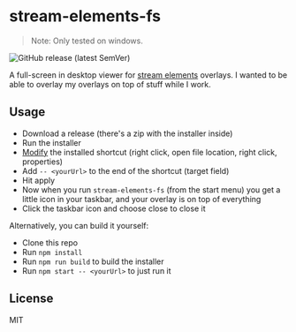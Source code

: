 # stream-elements-fs

> Note: Only tested on windows.

![GitHub release (latest SemVer)](https://img.shields.io/github/v/release/bengreenier/stream-elements-fs)

A full-screen in desktop viewer for [stream elements](https://streamelements.com) overlays. I wanted to be able to overlay my overlays on top of stuff while I work.

## Usage

- Download a release (there's a zip with the installer inside)
- Run the installer
- [Modify](https://windows.tips.net/T010869_Changing_Shortcut_Properties.html) the installed shortcut (right click, open file location, right click, properties)
- Add `-- <yourUrl>` to the end of the shortcut (target field)
- Hit apply
- Now when you run `stream-elements-fs` (from the start menu) you get a little icon in your taskbar, and your overlay is on top of everything
- Click the taskbar icon and choose close to close it

Alternatively, you can build it yourself:

- Clone this repo
- Run `npm install`
- Run `npm run build` to build the installer
- Run `npm start -- <yourUrl>` to just run it

## License

MIT
